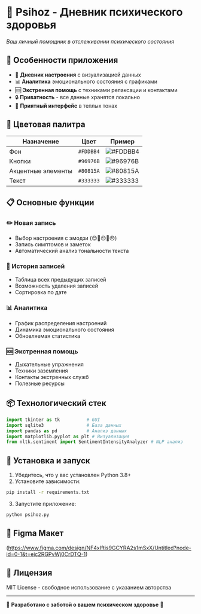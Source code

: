 
# 🧠 Psihoz - Дневник психического здоровья
*Ваш личный помощник в отслеживании психического состояния*

## 🌟 Особенности приложения

- 📅 **Дневник настроения** с визуализацией данных
- 📊 **Аналитика** эмоционального состояния с графиками
- 🆘 **Экстренная помощь** с техниками релаксации и контактами
- 🔒 **Приватность** - все данные хранятся локально
- 🎨 **Приятный интерфейс** в теплых тонах

## 🎨 Цветовая палитра

| Назначение       | Цвет     | Пример               |
|------------------|----------|----------------------|
| Фон             | `#FDDBB4` | ![#FDDBB4](https://via.placeholder.com/15/FDDBB4/000000?text=+) |
| Кнопки          | `#96976B` | ![#96976B](https://via.placeholder.com/15/96976B/000000?text=+) |
| Акцентные элементы | `#80815A` | ![#80815A](https://via.placeholder.com/15/80815A/000000?text=+) |
| Текст           | `#333333` | ![#333333](https://via.placeholder.com/15/333333/000000?text=+) |

## 📋 Основные функции

### ✏️ Новая запись
- Выбор настроения с эмодзи (😊🙂😐🙁😞)
- Запись симптомов и заметок
- Автоматический анализ тональности текста

### 📜 История записей
- Таблица всех предыдущих записей
- Возможность удаления записей
- Сортировка по дате

### 📊 Аналитика
- График распределения настроений
- Динамика эмоционального состояния
- Обновляемая статистика

### 🆘 Экстренная помощь
- Дыхательные упражнения
- Техники заземления
- Контакты экстренных служб
- Полезные ресурсы

## 📦 Технологический стек

```python
import tkinter as tk          # GUI
import sqlite3                # База данных
import pandas as pd           # Анализ данных
import matplotlib.pyplot as plt # Визуализация
from nltk.sentiment import SentimentIntensityAnalyzer # NLP анализ
```

## 🚀 Установка и запуск

1. Убедитесь, что у вас установлен Python 3.8+
2. Установите зависимости:
```bash
pip install -r requirements.txt
```
3. Запустите приложение:
```bash
python psihoz.py
```

## 📸 Figma Макет
(https://www.figma.com/design/NF4xIftis9GCYRA2s1mSxX/Untitled?node-id=0-1&t=eic2RGPvWj0CrDTQ-1)


## 📝 Лицензия

MIT License - свободное использование с указанием авторства

---

💖 **Разработано с заботой о вашем психическом здоровье** 💖
```
